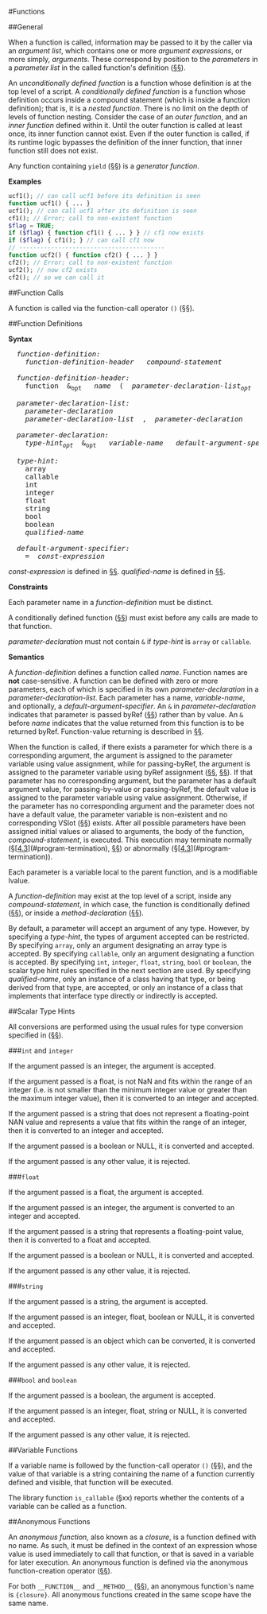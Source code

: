 #Functions

##General

When a function is called, information may be passed to it by the caller
via an *argument list*, which contains one or more *argument
expressions*, or more simply, *arguments*. These correspond by position
to the *parameters* in a *parameter list* in the called function's
definition ([§§](#function-definitions)).

An *unconditionally defined function* is a function whose definition is
at the top level of a script. A *conditionally defined function* is a
function whose definition occurs inside a compound statement (which is
inside a function definition); that is, it is a *nested function*. There
is no limit on the depth of levels of function nesting. Consider the
case of an *outer function*, and an *inner function* defined within it.
Until the outer function is called at least once, its inner function
cannot exist. Even if the outer function is called, if its runtime logic
bypasses the definition of the inner function, that inner function still
does not exist.

Any function containing `yield` ([§§](10-expressions.md#yield-operator)) is a *generator function*.

**Examples**

```PHP
ucf1(); // can call ucf1 before its definition is seen
function ucf1() { ... }
ucf1(); // can call ucf1 after its definition is seen
cf1(); // Error; call to non-existent function
$flag = TRUE;
if ($flag) { function cf1() { ... } } // cf1 now exists
if ($flag) { cf1(); } // can call cf1 now
// -----------------------------------------
function ucf2() { function cf2() { ... } }
cf2(); // Error; call to non-existent function
ucf2(); // now cf2 exists
cf2(); // so we can call it
```

##Function Calls

A function is called via the function-call operator `()` ([§§](10-expressions.md#function-call-operator)).

##Function Definitions

**Syntax**

<pre>
  <i>function-definition:</i>
    <i>function-definition-header   compound-statement</i>

  <i>function-definition-header:</i>
    function  &<sub>opt</sub>   <i>name</i>  (  <i>parameter-declaration-list<sub>opt</sub></i>  )

  <i>parameter-declaration-list:</i>
    <i>parameter-declaration</i>
    <i>parameter-declaration-list</i>  ,  <i>parameter-declaration</i>

  <i>parameter-declaration:</i>
    <i>type-hint<sub>opt</sub></i>  &<sub>opt</sub>   <i>variable-name   default-argument-specifier<sub>opt</sub></i>

  <i>type-hint:</i>
    array
    callable
    int
    integer
    float
    string
    bool
    boolean
    <i>qualified-name</i>

  <i>default-argument-specifier:</i>
    =  <i>const-expression</i>
</pre>

*const-expression* is defined in [§§](10-expressions.md#constant-expressions). *qualified-name* is defined in
[§§](09-lexical-structure.md#names).

**Constraints**

Each parameter name in a *function-definition* must be distinct.

A conditionally defined function ([§§](#general)) must exist before any calls are
made to that function.

*parameter-declaration* must not contain `&` if *type-hint* is `array` or
`callable`.

**Semantics**

A *function-definition* defines a function called *name*. Function names
are **not** case-sensitive. A function can be defined with zero or more
parameters, each of which is specified in its own
*parameter-declaration* in a *parameter-declaration-list*. Each
parameter has a name, *variable-name*, and optionally, a
*default-argument-specifier*. An `&` in *parameter-declaration* indicates
that parameter is passed byRef ([§§](04-basic-concepts.md#assignment)) rather than by value. An `&`
before *name* indicates that the value returned from this function is to
be returned byRef. Function-value returning is described in [§§](11-statements.md#the-return-statement).

When the function is called, if there exists a parameter for which there
is a corresponding argument, the argument is assigned to the parameter 
variable using value assignment, while for passing-byRef, the argument is 
assigned to the parameter variable using byRef assignment ([§§](04-basic-concepts.md#assignment), [§§](04-basic-concepts.md#argument-passing)). If that parameter has no corresponding argument, but the parameter has a 
default argument value, for passing-by-value or passing-byRef, the default 
value is assigned to the parameter variable using value assignment. 
Otherwise, if the parameter has no corresponding argument and the parameter 
does not have a default value, the parameter variable is non-existent and no corresponding VSlot ([§§](04-basic-concepts.md#the-memory-model)) exists.  After all possible parameters have been 
assigned initial values or aliased to arguments, the body of the function, 
*compound-statement*, is executed. This execution may terminate normally 
(§[[4.3](04-basic-concepts.md#program-termination)](#program-termination), [§§](11-statements.md#the-return-statement)) or abnormally (§[[4.3](04-basic-concepts.md#program-termination)](#program-termination)).

Each parameter is a variable local to the parent function, and is a
modifiable lvalue.

A *function-definition* may exist at the top level of a script, inside
any *compound-statement*, in which case, the function is conditionally
defined ([§§](#general)), or inside a *method-declaration* ([§§](14-classes.md#methods)).

By default, a parameter will accept an argument of any type. However, by
specifying a *type-hint*, the types of argument accepted can be
restricted. By specifying `array`, only an argument designating an array
type is accepted. By specifying `callable`, only an argument designating a
function is accepted. By specifying `int`, `integer`, `float`, `string`, `bool`
or `boolean`, the scalar type hint rules specified in the next section are used.
By specifying *qualified-name*, only an instance of a class having that type, or
being derived from that type, are accepted, or only an instance of a class that
implements that interface type directly or indirectly is accepted.

##Scalar Type Hints

All conversions are performed using the usual rules for type conversion 
specified in ([§§](08-conversions.md)).

###`int` and `integer`

If the argument passed is an integer, the argument is accepted.

If the argument passed is a float, is not NaN and fits within the range of an
integer (i.e. is not smaller than the minimum integer value or greater than the
maximum integer value), then it is converted to an integer and accepted.

If the argument passed is a string that does not represent a floating-point NAN
value and represents a value that fits within the range of an integer, then
it is converted to an integer and accepted.

If the argument passed is a boolean or NULL, it is converted and accepted.

If the argument passed is any other value, it is rejected.

###`float`

If the argument passed is a float, the argument is accepted.

If the argument passed is an integer, the argument is converted to an integer
and accepted.

If the argument passed is a string that represents a floating-point value, then
it is converted to a float and accepted.

If the argument passed is a boolean or NULL, it is converted and accepted.

If the argument passed is any other value, it is rejected.

###`string`

If the argument passed is a string, the argument is accepted.

If the argument passed is an integer, float, boolean or NULL, it is converted
and accepted.

If the argument passed is an object which can be converted, it is converted and
accepted.

If the argument passed is any other value, it is rejected.

###`bool` and `boolean`

If the argument passed is a boolean, the argument is accepted.

If the argument passed is an integer, float, string or NULL, it is converted and
accepted.

If the argument passed is any other value, it is rejected.

##Variable Functions

If a variable name is followed by the function-call operator `()`
([§§](10-expressions.md#function-call-operator)), and the value of that variable is a string containing the
name of a function currently defined and visible, that function will be
executed.

The library function `is_callable` (§xx) reports whether the contents of
a variable can be called as a function.

##Anonymous Functions

An *anonymous function*, also known as a *closure*, is a function
defined with no name. As such, it must be defined in the context of an
expression whose value is used immediately to call that function, or
that is saved in a variable for later execution. An anonymous function
is defined via the anonymous function-creation operator ([§§](10-expressions.md#anonymous-function-creation)).

For both `__FUNCTION__` and `__METHOD__` ([§§](06-constants.md#context-dependent-constants)), an anonymous
function's name is `{closure}`. All anonymous functions created in the
same scope have the same name.


